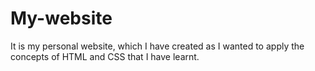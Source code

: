 # My-website
It is my personal website, which I have created as I wanted to apply the concepts of HTML and CSS that I have learnt.
